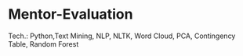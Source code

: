 # Mentor-Evaluation
Tech.: Python,Text Mining, NLP, NLTK, Word Cloud, PCA, Contingency Table, Random Forest
